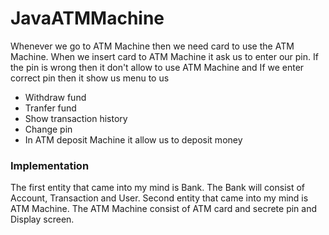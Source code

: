 # JavaATMMachine

 Whenever we go to ATM Machine then we need card to use the ATM Machine. 
 When we insert card to ATM Machine it ask us to enter our pin. 
 If the pin is wrong then it don't allow to use ATM Machine and If we enter correct pin then it show us menu to us
 - Withdraw fund
 - Tranfer fund
 - Show transaction history
 - Change pin
 - In ATM deposit Machine it allow us to deposit money
 
 ### Implementation
 The first entity that came into my mind is Bank. 
 The Bank will consist of Account, Transaction and User. Second entity that came into my mind is ATM Machine. 
 The ATM Machine consist of ATM card and secrete pin and Display screen.
